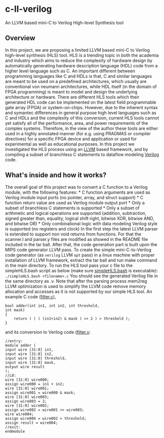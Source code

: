 # c-ll-verilog
An LLVM based mini-C to Verilog High-level Synthesis tool
## Overview
In this project, we are proposing a limited LLVM based mini-C to Verilog high-level synthesis (HLS)
tool. HLS is a trending topic in both the academia and industry which aims to reduce the complexity of
hardware design by automatically generating hardware description language (HDL) code from a higher
level language such as C. An important different between programming languages like C and HDLs is
that, C and similar languages are meant to be used on a predefined architectures, which usually are
conventional von neumann architectures, while HDL itself (in the domain of FPGA programming) is
meant to model and design the underlying architecture or hardware. There are different HLS tools which
their generated HDL code can be implemented on the latest field programmable gate array (FPGA) or
system-on-chips. However, due to the inherent syntax and symantec differences in general purpose high
level languages such as C and HDLs and the complexity of this conversion, current HLS tools cannot yet
satisfy all of the performance, area, and power requirements of the complex systems. Therefore, in the
view of the author these tools are either used in a highly annotated manner (for e.g. using PRAGMAS or
compiler directives) for a specific FPGA device and application or used for experimental as well as
educational purposes. In this project we investigated the HLS process using an [LLVM](llvm.org) based framework,
and by compiling a subset of branchless C statements to dataflow modeling [Verilog](www.verilog.com) code.
## What's inside and how it works?
The overall goal of this project was to convert a C function to a Verilog module, with the following
features:
	* C function arguments are used as Verilog module input ports (no pointer, array, and struct
support)
	* C function return value are used as Verilog module output port
	* Only a subset of branchless C statements is supported
	* Only a subset of arithmetic and logical operations are supported (addition, subtraction, signed greater than, equality, logical shift right, bitwise XOR, bitwise AND, and bitwise OR)
	* Only combinational logic with data modeling Verilog style is supported (no registers and clock)
In the first step the latest LLVM parser is extended to support non void returns from functions. For that
the scanner.l and parser.y files are modified as showed in the README file included in the tar ball. After
that, the code generation part is built upon the MIPS code generator LLVM pass. To create the simple
mini-C-to-Verilog code generator (as `verilog` LLVM `opt` pass) in a linux machine with proper
installation of LLVM framework, extract the tar ball and run make command in the main directory. To
run the HLS tool pass your c file to the simpleHLS.bash script as below (make sure [simpleHLS.bash](sabbaghm/master/scripts/simpleHLS.bash) is
executable): `./simpleHLS.bash <filename>.c`
You should see the generated Verilog file in the same directory as <filename>.v.
Note that after the parsing process mem2reg LLVM optimization is used to simplify the LLVM code
remove memory allocation and accesses as it is not supported by our simple HLS tool.
An example C code ([filter.c](sabbaghm/srcs/repo)),
```
bool adder(int in1, int in2, int threshold,
int mask)
{
	return ( ( ( (in1+in2) & mask ) >> 2 ) > threshold );
}
```
 and its conversion to Verilog code ([filter.v](sabbaghm/srcs/repo):

```
//entry:
module adder (
input wire [31:0] in1,
input wire [31:0] in2,
input wire [31:0] threshold,
input wire [31:0] mask,
output wire result
);
//L0:
wire [31:0] wire000;
assign wire000 = in1 + in2;
wire [31:0] wire001;
assign wire001 = wire000 & mask;
wire [31:0] wire003;
assign wire003 = 2;
wire [31:0] wire002;
assign wire002 = wire001 >> wire003;
wire wire004;
assign wire004 = wire002 > threshold;
assign result = wire004;
//exit:
endmodule

```

